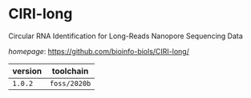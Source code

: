 # CIRI-long

Circular RNA Identification for Long-Reads Nanopore Sequencing Data

*homepage*: <https://github.com/bioinfo-biols/CIRI-long/>

version | toolchain
--------|----------
``1.0.2`` | ``foss/2020b``
